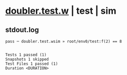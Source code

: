 # [doubler.test.w](../../../../../examples/tests/valid/doubler.test.w) | test | sim

## stdout.log
```log
pass ─ doubler.test.wsim » root/env0/test:f(2) == 8
 
 
Tests 1 passed (1)
Snapshots 1 skipped
Test Files 1 passed (1)
Duration <DURATION>
```

